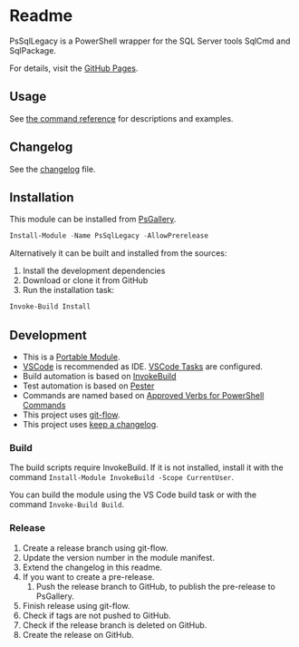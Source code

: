# Readme

PsSqlLegacy is a PowerShell wrapper for the SQL Server tools SqlCmd and SqlPackage.

For details, visit the [GitHub Pages](https://abbgrade.github.io/PsSqlLegacy/).

## Usage

See [the command reference](./docs/) for descriptions and examples.

## Changelog

See the [changelog](./CHANGELOG.md) file.

## Installation

This module can be installed from [PsGallery](https://www.powershellgallery.com/packages/PsSqlLegacy).

```powershell
Install-Module -Name PsSqlLegacy -AllowPrerelease
```

Alternatively it can be built and installed from the sources:

1. Install the development dependencies
2. Download or clone it from GitHub
3. Run the installation task:

```powershell
Invoke-Build Install
```

## Development

- This is a [Portable Module](https://docs.microsoft.com/de-de/powershell/scripting/dev-cross-plat/writing-portable-modules?view=powershell-7).
- [VSCode](https://code.visualstudio.com) is recommended as IDE. [VSCode Tasks](https://code.visualstudio.com/docs/editor/tasks) are configured.
- Build automation is based on [InvokeBuild](https://github.com/nightroman/Invoke-Build)
- Test automation is based on [Pester](https://pester.dev)
- Commands are named based on [Approved Verbs for PowerShell Commands](https://docs.microsoft.com/de-de/powershell/scripting/developer/cmdlet/approved-verbs-for-windows-powershell-commands)
- This project uses [git-flow](https://github.com/nvie/gitflow).
- This project uses [keep a changelog](https://keepachangelog.com/en/1.0.0/).

### Build

The build scripts require InvokeBuild. If it is not installed, install it with the command `Install-Module InvokeBuild -Scope CurrentUser`.

You can build the module using the VS Code build task or with the command `Invoke-Build Build`.

### Release

1. Create a release branch using git-flow.
2. Update the version number in the module manifest.
3. Extend the changelog in this readme.
4. If you want to create a pre-release.
   1. Push the release branch to GitHub, to publish the pre-release to PsGallery.
5. Finish release using git-flow.
6. Check if tags are not pushed to GitHub.
7. Check if the release branch is deleted on GitHub.
8. Create the release on GitHub.
